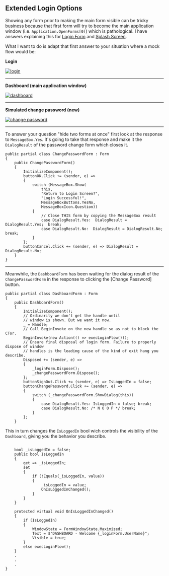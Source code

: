 ## Extended Login Options

Showing any form prior to making the main form visible can be tricky business because that first form will try to become the main application window (i.e. `Application.OpenForms[0]`) which is pathological. I have answers explaining this for [Login Form](https://stackoverflow.com/a/74736871/5438626) and [Splash Screen](https://stackoverflow.com/a/75534137/5438626). 

What I want to do is adapt that first answer to your situation where a mock flow would be:

**Login**

[![login][1]][1]

___

**Dashboard (main application window)**

[![dashboard][2]][2]

___

**Simulated change password (new)**

[![change password][3]][3]

___

To answer your question "hide two forms at once" first look at the response to `MessageBox.Yes`. It's going to take that response and make it the `DialogResult` of the password change form which closes it.

```
public partial class ChangePasswordForm : Form
{
    public ChangePasswordForm()
    {
        InitializeComponent();
        buttonOK.Click += (sender, e) =>
        {
            switch (MessageBox.Show(
                this,
                "Return to Login Screen?",
                "Login Successful!",
                MessageBoxButtons.YesNo,
                MessageBoxIcon.Question))
            {
                // Close THIS form by copying the MessageBox result
                case DialogResult.Yes:  DialogResult = DialogResult.Yes;  break;
                case DialogResult.No:  DialogResult = DialogResult.No;  break;
            }
        };
        buttonCancel.Click += (sender, e) => DialogResult = DialogResult.No;
    }
}
``` 

___

Meanwhile, the `DashboardForm` has been waiting for the dialog result of the `ChangePasswordForm` in the response to clicking the [Change Password] button.

```
public partial class DashboardForm : Form
{
    public DashboardForm()
    {
        InitializeComponent();
        // Ordinarily we don't get the handle until
        // window is shown. But we want it now.
        _ = Handle;
        // Call BeginInvoke on the new handle so as not to block the CTor.
        BeginInvoke(new Action(() => execLoginFlow()));
        // Ensure final disposal of login form. Failure to properly dispose of window 
        // handles is the leading cause of the kind of exit hang you describe.
        Disposed += (sender, e) =>
        {
            _loginForm.Dispose();
            _changePasswordForm.Dispose();
        };
        buttonSignOut.Click += (sender, e) => IsLoggedIn = false;
        buttonChangePassword.Click += (sender, e) =>
        {
            switch (_changePasswordForm.ShowDialog(this))
            {
                case DialogResult.Yes: IsLoggedIn = false; break;
                case DialogResult.No: /* N O O P */ break;
            }
        };
    }
```
This in turn changes the `IsLoggedIn` bool wich controls the visibility of the `Dashboard`, giving you the behavior you describe.
```

    bool _isLoggedIn = false;
    public bool IsLoggedIn
    {
        get => _isLoggedIn;
        set
        {
            if (!Equals(_isLoggedIn, value))
            {
                _isLoggedIn = value;
                OnIsLoggedInChanged();
            }
        }
    }

    protected virtual void OnIsLoggedInChanged()
    {
        if (IsLoggedIn)
        {
            WindowState = FormWindowState.Maximized;
            Text = $"DASHBOARD - Welcome {_loginForm.UserName}";
            Visible = true;
        }
        else execLoginFlow();
    }
    .
    .
    .
}
```

  [1]: https://i.stack.imgur.com/k0j4v.png
  [2]: https://i.stack.imgur.com/dcrCD.png
  [3]: https://i.stack.imgur.com/0uNIS.png